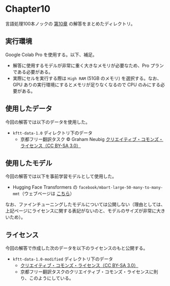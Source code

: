 # Chapter10
言語処理100本ノックの [第10章](https://nlp100.github.io/ja/ch10.html) の解答をまとめたディレクトリ。


## 実行環境
Google Colab Pro を使用する。以下、補足。
- 解答に使用するモデルが非常に重く大きなメモリが必要なため、Pro プランである必要がある。
- 実際にセルを実行する際は `High RAM` (51GB のメモリ) を選択する。なお、GPU ありの実行環境にするとメモリが足りなくなるので CPU のみにする必要がある。


## 使用したデータ
今回の解答では以下のデータを使用した。
- `kftt-data-1.0` ディレクトリ下のデータ
  - 京都フリー翻訳タスク © Graham Neubig [クリエイティブ・コモンズ・ライセンス（CC BY-SA 3.0）](https://creativecommons.org/licenses/by-sa/3.0/deed.ja)


## 使用したモデル
今回の解答では以下を事前学習モデルとして使用した。
- Hugging Face Transformers の `facebook/mbart-large-50-many-to-many-mmt`（ウェブページは [こちら](https://huggingface.co/facebook/mbart-large-50-many-to-many-mmt)）

なお、ファインチューニングしたモデルについては公開しない（理由としては、上記ページにライセンスに関する表記がないのと、モデルのサイズが非常に大きいため）。


## ライセンス
今回の解答で作成した次のデータを以下のライセンスのもと公開する。
- `kftt-data-1.0-modified` ディレクトリ下のデータ
  - [クリエイティブ・コモンズ・ライセンス（CC BY-SA 3.0）](https://creativecommons.org/licenses/by-sa/3.0/deed.ja)
  - 京都フリー翻訳タスクのクリエイティブ・コモンズ・ライセンスに則り、このようにしている。

